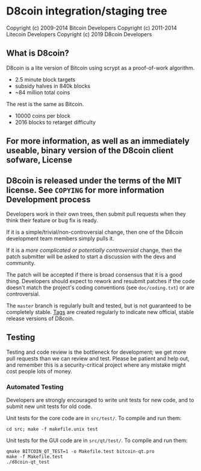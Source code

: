 D8coin integration/staging tree
================================



Copyright (c) 2009-2014 Bitcoin Developers
Copyright (c) 2011-2014 Litecoin Developers
Copyright (c) 2019 D8coin Developers

What is D8coin?
----------------

D8coin is a lite version of Bitcoin using scrypt as a proof-of-work algorithm.
 - 2.5 minute block targets
 - subsidy halves in 840k blocks
 - ~84 million total coins

The rest is the same as Bitcoin.
 - 10000 coins per block
 - 2016 blocks to retarget difficulty

For more information, as well as an immediately useable, binary version of
the D8coin client sofware,
License
-------

D8coin is released under the terms of the MIT license. See `COPYING` for more
information 
Development process
-------------------

Developers work in their own trees, then submit pull requests when they think
their feature or bug fix is ready.

If it is a simple/trivial/non-controversial change, then one of the D8coin
development team members simply pulls it.

If it is a *more complicated or potentially controversial* change, then the patch
submitter will be asked to start a discussion with the devs and community.

The patch will be accepted if there is broad consensus that it is a good thing.
Developers should expect to rework and resubmit patches if the code doesn't
match the project's coding conventions (see `doc/coding.txt`) or are
controversial.

The `master` branch is regularly built and tested, but is not guaranteed to be
completely stable. [Tags](https://github.com/d8coin-project/d8coin/tags) are created
regularly to indicate new official, stable release versions of D8coin.

Testing
-------

Testing and code review is the bottleneck for development; we get more pull
requests than we can review and test. Please be patient and help out, and
remember this is a security-critical project where any mistake might cost people
lots of money.

### Automated Testing

Developers are strongly encouraged to write unit tests for new code, and to
submit new unit tests for old code.

Unit tests for the core code are in `src/test/`. To compile and run them:

    cd src; make -f makefile.unix test

Unit tests for the GUI code are in `src/qt/test/`. To compile and run them:

    qmake BITCOIN_QT_TEST=1 -o Makefile.test bitcoin-qt.pro
    make -f Makefile.test
    ./d8coin-qt_test

